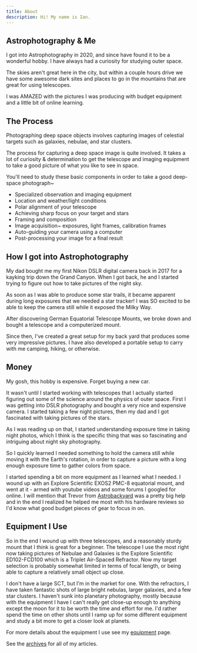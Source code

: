 ```yaml
---
title: About
description: Hi! My name is Ian.
---
```


## Astrophotography & Me
I got into Astrophotography in 2020, and since have found it to be a wonderful hobby. I have always had a curiosity for studying outer space.

The skies aren't great here in the city, but within a couple hours drive we have some awesome dark sites and places to go in the mountains that are great for using telescopes.

I was AMAZED with the pictures I was producing with budget equipment and a little bit of online learning.

## The Process

Photographing deep space objects involves capturing images of celestial targets such as galaxies, nebulae, and star clusters.

The process for capturing a deep space image is quite involved. It takes a lot of curiosity & determination to get the telescope and imaging equipment to take a good picture of what you like to see in space.

You'll need to study these basic components in order to take a good deep-space photograph~

* Specialized observation and imaging equipment
* Location and weather/light conditions
* Polar alignment of your telescope
* Achieving sharp focus on your target and stars
* Framing and composition
* Image acquisition~ exposures, light frames, calibration frames
* Auto-guiding your camera using a computer
* Post-processing your image for a final result

## How I got into Astrophotography

My dad bought me my first Nikon DSLR digital camera back in 2017 for a kayking trip down the Grand Canyon. When I got back, he and I started trying to figure out how to take pictures of the night sky.

As soon as I was able to produce some star trails, it became apparent during long exposures that we needed a star tracker! I was SO excited to be able to keep the camera still while it exposed the Milky Way.

After discovering German Equatorial Telescope Mounts, we broke down and bought a telescope and a computerized mount.

Since then, I've created a great setup for my back yard that produces some very impressive pictures. I have also developed a portable setup to carry with me camping, hiking, or otherwise.  
  
## Money

My gosh, this hobby is expensive. Forget buying a new car.

It wasn't until I started working with telescopes that I actually started figuring out some of the science around the physics of outer space. First I was getting into DSLR photography and bought a very nice and expensive camera. I started taking a few night pictures, then my dad and I got fascinated with taking pictures of the stars.

As I was reading up on that, I started understanding exposure time in taking night photos, which I think is the specific thing that was so fascinating and intriguing about night sky photography.

So I quickly learned I needed something to hold the camera still while moving it with the Earth's rotation, in order to capture a picture with a long enough exposure time to gather colors from space.

I started spending a bit on more equipment as I learned what I needed. I wound up with an Explore Scientific EXOS2 PMC-8 equatorial mount, and went at it - armed with youtube videos and some forums I googled for online. I will mention that Trevor from [Astrobackyard](https://astrobackyard.com) was a pretty big help and in the end I realized he helped me most with his hardware reviews so I'd know what good budget pieces of gear to focus in on.

## Equipment I Use

So in the end I wound up with three telescopes, and a reasonably sturdy mount that I think is great for a beginner. The telescope I use the most right now taking pictures of Nebulae and Galaxies is the Explore Scientific ED102-FCD100 which is a Triplet Air-Spaced Refractor. Now my target selection is probably somewhat limited in terms of focal length, or being able to capture a relatively small object up close.

I don't have a large SCT, but I'm in the market for one. With the refractors, I have taken fantastic shots of large bright nebulas, larger galaxies, and a few star clusters. I haven't sunk into planetary photography, mostly because with the equipment I have I can't really get close-up enough to anything except the moon for it to be worth the time and effort for me. I'd rather spend the time on other shots until I ramp up for some different equipment and study a bit more to get a closer look at planets.  
  
For more details about the equipment I use see my [equipment](/equipment) page.  
  
See the [archives](/archives) for all of my articles.


